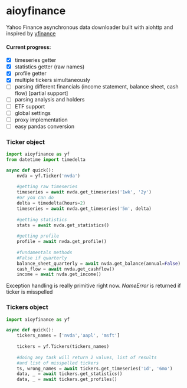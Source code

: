 # aioyfinance

Yahoo Finance asynchronous data downloader built with aiohttp and inspired by [yfinance](https://github.com/ranaroussi/yfinance)

#### Current progress:
- [x] timeseries getter
- [x] statistics getter (raw names)
- [x] profile getter
- [x] multiple tickers simultaneously 
- [ ] parsing different financials (income statement, balance sheet, cash flow) [partial support] 
- [ ] parsing analysis and holders
- [ ] ETF support  
- [ ] global settings
- [ ] proxy implementation
- [ ] easy pandas conversion

### Ticker object
```python
import aioyfinance as yf
from datetime import timedelta

async def quick():
    nvda = yf.Ticker('nvda')
    
    #getting raw timeseries
    timeseries = await nvda.get_timeseries('1wk', '2y')
    #or you can do
    delta = timedelta(hours=2)
    timeseries = await nvda.get_timeseries('5m', delta)
    
    #getting statistics
    stats = await nvda.get_statistics()
    
    #getting profile
    profile = await nvda.get_profile()
    
    #fundamentals methods
    #False if quarterly
    balance_sheet_quarterly = await nvda.get_balance(annual=False) 
    cash_flow = await nvda.get_cashflow()
    income = await nvda.get_income()

```

Exception handling is really primitive right now. *NameError* is returned if ticker is misspelled

### Tickers object

```python
import aioyfinance as yf

async def quick():
    tickers_names = ['nvda','aapl', 'msft']
    
    tickers = yf.Tickers(tickers_names)
    
    #doing any task will return 2 values, list of results
    #and list of misspelled tickers
    ts, wrong_names = await tickers.get_timeseries('1d', '6mo')
    data, _ = await tickers.get_statistics()
    data, _ = await tickers.get_profiles()
```


